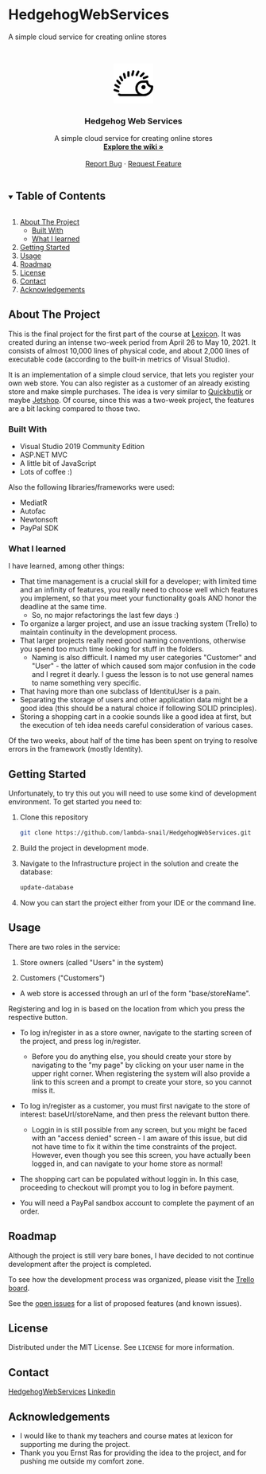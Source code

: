 # HedgehogWebServices

A simple cloud service for creating online stores

<!--
*** Thanks for checking out the Best-README-Template. If you have a suggestion
*** that would make this better, please fork the repo and create a pull request
*** or simply open an issue with the tag "enhancement".
*** Thanks again! Now go create something AMAZING! :D
***
***
***
*** To avoid retyping too much info. Do a search and replace for the following:
*** github_username, repo_name, twitter_handle, email, project_title, project_description
-->


<!-- PROJECT LOGO -->
<br />
<p align="center">
  <a href="https://github.com/lambda-snail/HedgehogWebServices">
    <img src="https://github.com/lambda-snail/HedgehogWebServices/blob/stable/Hedgehog.UI/wwwroot/media/hedgehog-svgrepo-com.svg" alt="Logo" width="80" height="80">
  </a>

  <h3 align="center">Hedgehog Web Services</h3>

  <p align="center">
    A simple cloud service for creating online stores
    <br />
    <a href="https://github.com/lambda-snail/HedgehogWebServices/wiki"><strong>Explore the wiki »</strong></a>
    <br />
    <br />
    <a href="https://github.com/lambda-snail/HedgehogWebServices/issues">Report Bug</a>
    ·
    <a href="https://github.com/lambda-snail/HedgehogWebServices/issues">Request Feature</a>
  </p>
</p>



<!-- TABLE OF CONTENTS -->
<details open="open">
  <summary><h2 style="display: inline-block">Table of Contents</h2></summary>
  <ol>
    <li>
      <a href="#about-the-project">About The Project</a>
      <ul>
        <li><a href="#built-with">Built With</a></li>
        <li><a href="#what-i-learned">What I learned</a></li>
      </ul>
    </li>
    <li>
      <a href="#getting-started">Getting Started</a>
    </li>
    <li><a href="#usage">Usage</a></li>
    <li><a href="#roadmap">Roadmap</a></li>
    <li><a href="#license">License</a></li>
    <li><a href="#contact">Contact</a></li>
    <li><a href="#acknowledgements">Acknowledgements</a></li>
  </ol>
</details>



<!-- ABOUT THE PROJECT -->
## About The Project

This is the final project for the first part of the course at [Lexicon](https://www.lexicon.se/Businesscenters/Lexicon-Malmo/). It was created during an intense two-week period from April 26 to May 10, 2021. It consists of almost 10,000 lines of physical code, and about 2,000 lines of executable code (according to the built-in metrics of Visual Studio).

It is an implementation of a simple cloud service, that lets you register your own web store. You can also register as a customer of an already existing store and make simple purchases. The idea is very similar to [Quickbutik](https://quickbutik.com/sv) or maybe [Jetshop](https://www.jetshop.io/). Of course, since this was a two-week project, the features are a bit lacking compared to those two.

### Built With

* Visual Studio 2019 Community Edition
* ASP.NET MVC
* A little bit of JavaScript
* Lots of coffee :)

Also the following libraries/frameworks were used:

* MediatR
* Autofac
* Newtonsoft
* PayPal SDK

### What I learned

I have learned, among other things:

* That time management is a crucial skill for a developer; with limited time and an infinity of features, you really need to choose well which features you implement, so that you meet your functionality goals AND honor the deadline at the same time.
  * So, no major refactorings the last few days :)
* To organize a larger project, and use an issue tracking system (Trello) to maintain continuity in the development process.
* That larger projects really need good naming conventions, otherwise you spend too much time looking for stuff in the folders.
  * Naming is also difficult. I named my user categories "Customer" and "User" - the latter of which caused som major confusion in the code and I regret it dearly. I guess the lesson is to not use general names to name something very specific.
* That having more than one subclass of IdentituUser is a pain.
* Separating the storage of users and other application data might be a good idea (this should be a natural choice if following SOLID principles).
* Storing a shopping cart in a cookie sounds like a good idea at first, but the execution of teh idea needs careful consideration of various cases.


Of the two weeks, about half of the time has been spent on trying to resolve errors in the framework (mostly Identity).

<!-- GETTING STARTED -->
## Getting Started

Unfortunately, to try this out you will need to use some kind of development environment. To get started you need to:

1. Clone this repository
    ```sh
    git clone https://github.com/lambda-snail/HedgehogWebServices.git
    ```

2. Build the project in development mode.

3. Navigate to the Infrastructure project in the solution and create the database:
    ```sh
    update-database
    ```
4. Now you can start the project either from your IDE or the command line.


<!-- USAGE EXAMPLES -->
## Usage

There are two roles in the service:

1. Store owners (called "Users" in the system)

2. Customers ("Customers")

* A web store is accessed through an url of the form "base/storeName".

Registering and log in is based on the location from which you press the respective button.

* To log in/register in as a store owner, navigate to the starting screen of the project, and press log in/register.

  * Before you do anything else, you should create your store by navigating to the "my page" by clicking on your user name in the upper right corner. When registering the system will also provide a link to this screen and a prompt to create your store, so you cannot miss it.

* To log in/register as a customer, you must first navigate to the store of interest: baseUrl/storeName, and then press the relevant button there.

  * Loggin in is still possible from any screen, but you might be faced with an "access denied" screen - I am aware of this issue, but did not have time to fix it within the time constraints of the project. However, even though you see this screen, you have actually been logged in, and can navigate to your home store as normal!

* The shopping cart can be populated without loggin in. In this case, proceeding to checkout will prompt you to log in before payment.

* You will need a PayPal sandbox account to complete the payment of an order.

<!-- ROADMAP -->
## Roadmap

Although the project is still very bare bones, I have decided to not continue development after the project is completed.

To see how the development process was organized, please visit the [Trello board](https://trello.com/b/f00NL1fp/hedgehog-service-roadmap).

See the [open issues](https://github.com/github_username/repo_name/issues) for a list of proposed features (and known issues).


<!-- LICENSE -->
## License
Distributed under the MIT License. See `LICENSE` for more information.


<!-- CONTACT -->
## Contact

[HedgehogWebServices](https://github.com/lambda-snail/HedgehogWebServices)
[Linkedin](https://www.linkedin.com/in/niclas-blomberg-b7a05211a/) 

<!-- ACKNOWLEDGEMENTS -->
## Acknowledgements

* I would like to thank my teachers and course mates at lexicon for supporting me during the project.
* Thank you you Ernst Ras for providing the idea to the project, and for pushing me outside my comfort zone.
